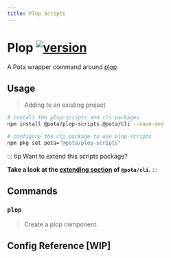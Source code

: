 ```yaml
---
title: Plop Scripts
---
```


# Plop [![version](https://img.shields.io/npm/v/@pota/plop-scripts.svg?label=%20)](https://npmjs.org/package/@pota/plop-scripts)

A Pota wrapper command around [plop](https://github.com/plopjs/plop)

## Usage

> Adding to an existing project

```bash
# install the plop-scripts and cli packages
npm install @pota/plop-scripts @pota/cli --save-dev

# configure the cli package to use plop-scripts
npm pkg set pota="@pota/plop-scripts"
```

::: tip
Want to extend this scripts package?

**Take a look at the [extending section](https://github.com/mediamonks/pota/blob/main/core/cli/docs/extending.md) of `@pota/cli`.**
:::

## Commands

### `plop`

> Create a plop component.

## Config Reference [WIP]
